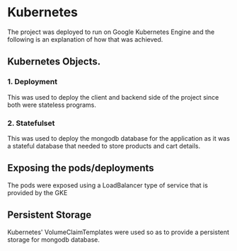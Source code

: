 # Kubernetes 
The project was deployed to run on Google Kubernetes Engine and the following is an explanation of how that was achieved.

## Kubernetes Objects.
### 1. Deployment
This was used to deploy the client and backend side of the project since both were stateless programs.

### 2. Statefulset
This was used to deploy the mongodb database for the application as it was a stateful database that needed to store products and cart details.

## Exposing the pods/deployments
The pods were exposed using a LoadBalancer type of service that is provided by the GKE

## Persistent Storage
Kubernetes' VolumeClaimTemplates were used so as to provide a persistent storage for mongodb database.